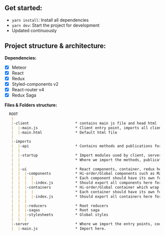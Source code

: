 ## Get started:
 - `yarn install`: Install all dependencies
 - `yarn dev`: Start the project for development
 - Updated continuously

## Project structure & architecture:
 **Dependencies:**

  - [x] Meteor
  - [x] React
  - [x] Redux
  - [x] Styled-components v2
  - [x] React-router v4
  - [x] Redux Saga

**Files & Folders structure:**

```markdown
  ROOT
   |
   |-client                     * contains main js file and head html
   |  |-main.js                 * Client entry point, imports all client code
   |  |-main.html               * Default html file
   |
   |-imports
   |  |-api                     * Contains methods and publications for each modules
   |  |
   |  |-startup                 * Import modules used by client, server or both through a single index entry point
   |  |                         * Where we import the methods, publications from `api`
   |  |
   |  |-ui                      * React components, container, redux here
   |  |  |-components           * Hi-order/Global components such as MainLayout, Button, Input,...
   |  |  |  |                   * Each component should have its own folder
   |  |  |  |-index.js          * Should export all components here for further using
   |  |  |-containers           * Hi-order/Global container which wrap for global components above
   |  |  |  |                   * Each container should have its own folder
   |  |  |  |-index.js          * Should export all containers here for further using
   |  |  |
   |  |  |-reducers             * Root reducers
   |  |  |-sagas                * Root saga
   |  |  |-stylesheets          * Global styles
   |  |  |
   |-server                     * Where we import the entry points, code for server side from imports folder
   |  |-main.js                 * Import here.
```